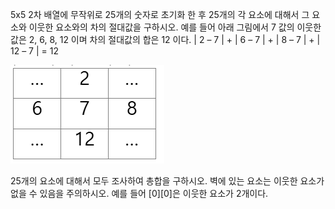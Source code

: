 5x5 2차 배열에 무작위로 25개의 숫자로 초기화 한 후 
25개의 각 요소에 대해서 그 요소와 이웃한 요소와의 차의 절대값을 구하시오.
예를 들어 아래 그림에서 7 값의 이웃한 값은 2, 6, 8, 12 이며 차의 절대값의 합은 12 이다.
| 2 – 7 | + | 6 – 7 | + | 8 – 7 | + | 12 – 7 | = 12


![alt text](image.png)

25개의 요소에 대해서 모두 조사하여 총합을 구하시오.
벽에 있는 요소는 이웃한 요소가 없을 수 있음을 주의하시오.
예를 들어 [0][0]은 이웃한 요소가 2개이다.
 